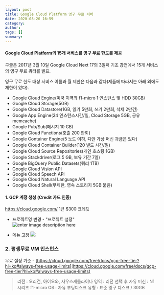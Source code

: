 ```yaml
---
layout: post
title: Google Cloud Platform 영구 무료 서버
date: 2020-03-20 16:59
category: 
author: 
tags: []
summary: 
---
```


#### Google Cloud Platform의 15개 서비스를 영구 무료 한도를 제공

구글은 2017년 3월 10일 Google Cloud Next 17의 3일째 기조 강연에서 15개 서비스의 영구 무료 쿼터를 발표.

영구 무료 한도 대상 서비스 이름과 월 제한은 다음과 같다(제품에 따라서는 아래 외에도 제한이 있다).

- Google Cloud Engine(미국 지역의 f1-micro 1 인스턴스 및 HDD 30GB)  
- Google Cloud Storage(5GB)  
- Google Cloud Datastore(1GB, 읽기 5만회, 쓰기 2만회, 삭제 2만건)  
- Google App Engine(24 인스턴스시간/일, Cloud Storage 5GB, 공유 memcache)  
- Google Pub/Sub(메시지 10 GB)  
- Google Cloud Functions(호출 200 만회)  
- Google Container Engine(5 노드 이하, 다만 가상 머신 과금은 있다)  
- Google Cloud Container Builder(120 빌드 시간/일)  
- Google Cloud Source Repositories(개인 호스팅 1GB)  
- Google Stackdriver(로그 5 GB, 보유 기간 7일)  
- Google BigQuery Public Datasets(쿼리 1TB)  
- Google Cloud Vision API  
- Google Cloud Speech API  
- Google Cloud Natural Language API  
- Google Cloud Shell(무제한, 영속 스토리지 5GB 붙음)  


#### 1. GCP 계정 생성 (Credit 카드 인증)
<https://cloud.google.com/>
1년 $300 크레딧  

- 프로젝트명 변경 - "프로젝트 설정"  
![enter image description here](https://i.postimg.cc/BbzrCxFD/gcp1.png)

- 메뉴 고정
![](https://i.postimg.cc/SRj08Znk/gcp2.png)

### 2. 평생무료 VM 인스턴스

무료 설정 기준 -  [https://cloud.google.com/free/docs/gcp-free-tier?hl=ko#always-free-usage-limits](https://cloud.google.com/free/docs/gcp-free-tier?hl=ko#always-free-usage-limits)  

> 리전 : 오리건, 아이오와, 사우스캐롤라이나
> 영역 : 리전 선택 후 자유
> 머신 : N1 시리즈 f1-micro
> OS : 자유
> 부팅디스크 유형 : 표준 영구 디스크 / 30GB



<!--stackedit_data:
eyJoaXN0b3J5IjpbNjEwNTUzNjI4LC01NzUxNzYyMDEsNDQ4NT
kzNTYzLDM4Njg3NzYyNiwyMDM4NjI0NzA4XX0=
-->